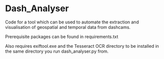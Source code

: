 # Dash_Analyser
Code for a tool which can be used to automate the extraction and visualisation of geospatial and temporal data from dashcams.

Prerequisite packages can be found in requirements.txt

Also requires exiftool.exe and the Tesseract OCR directory to be installed in the same directory you run dash_analyser.py from.
